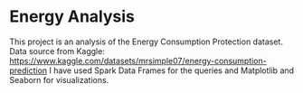 # Energy Analysis
This project is an analysis of the Energy Consumption Protection dataset. 
Data source from Kaggle: https://www.kaggle.com/datasets/mrsimple07/energy-consumption-prediction
I have used Spark Data Frames for the queries and Matplotlib and Seaborn for visualizations.


